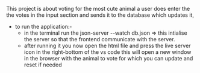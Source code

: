 This project is about voting for the most cute animal a user does enter the the votes in the input section and sends it to the database which updates it, 
- to run the application:-
     - in the terminal run the json-server --watch db.json => this intialise the server so that the frontend communicate with the server.
     - after running it you now open the html file and press the live server icon in the right-bottom of the vs code this will open a new window in the browser with the animal to vote for which you can update and reset if needed
